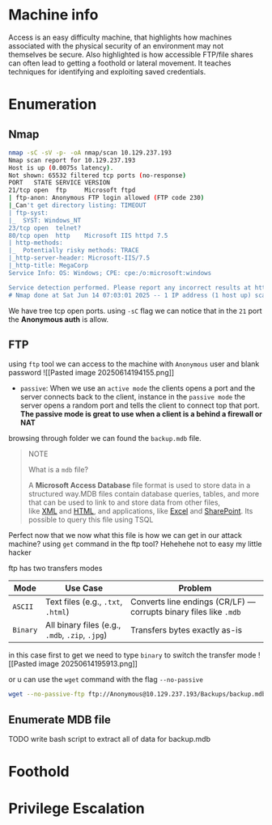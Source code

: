 # Machine info
Access is an easy difficulty machine, that highlights how machines associated with the physical security of an environment may not themselves be secure. Also highlighted is how accessible FTP/file shares can often lead to getting a foothold or lateral movement. It teaches techniques for identifying and exploiting saved credentials.
# Enumeration

## Nmap
```bash
nmap -sC -sV -p- -oA nmap/scan 10.129.237.193
Nmap scan report for 10.129.237.193
Host is up (0.0075s latency).
Not shown: 65532 filtered tcp ports (no-response)
PORT   STATE SERVICE VERSION
21/tcp open  ftp     Microsoft ftpd
| ftp-anon: Anonymous FTP login allowed (FTP code 230)
|_Can't get directory listing: TIMEOUT
| ftp-syst: 
|_  SYST: Windows_NT
23/tcp open  telnet?
80/tcp open  http    Microsoft IIS httpd 7.5
| http-methods: 
|_  Potentially risky methods: TRACE
|_http-server-header: Microsoft-IIS/7.5
|_http-title: MegaCorp
Service Info: OS: Windows; CPE: cpe:/o:microsoft:windows

Service detection performed. Please report any incorrect results at https://nmap.org/submit/ .
# Nmap done at Sat Jun 14 07:03:01 2025 -- 1 IP address (1 host up) scanned in 322.17 seconds
```

We have tree tcp open ports. using `-sC` flag we can notice that in the `21` port the **Anonymous auth** is allow.

## FTP
using `ftp` tool we can access to the machine with `Anonymous` user and blank password
![[Pasted image 20250614194155.png]]

- `passive`: When we use an `active mode` the clients opens a port and the server connects back to the client, instance in the `passive mode` the server opens a random port and tells the client to connect top that port. **The passive mode is great to use when a client is a behind a firewall or NAT**

browsing through folder we can found the `backup.mdb` file.

>NOTE
>
>What is a `mdb` file?
>
>A **Microsoft Access Database** file format is used to store data in a structured way.MDB files contain database queries, tables, and more that can be used to link to and store data from other files, like [XML](https://www.lifewire.com/what-is-an-xml-file-2622560) and [HTML](https://www.lifewire.com/htm-html-file-2621691), and applications, like [Excel](https://www.lifewire.com/what-is-microsoft-excel-3573533) and [SharePoint](https://www.lifewire.com/what-is-sharepoint-4176266). Its possible to query this file using TSQL

Perfect now that we now what this file is how we can get in our attack machine? using `get` command in the ftp tool? Hehehehe not to easy my little hacker 

ftp has two transfers modes

|Mode|Use Case|Problem|
|---|---|---|
|`ASCII`|Text files (e.g., `.txt`, `.html`)|Converts line endings (CR/LF) — corrupts binary files like `.mdb`|
|`Binary`|All binary files (e.g., `.mdb`, `.zip`, `.jpg`)|Transfers bytes exactly as-is|

in this case first to get we need to type `binary` to switch the transfer mode
![[Pasted image 20250614195913.png]]


or u can use the `wget` command with the flag `--no-passive`

```bash
wget --no-passive-ftp ftp://Anonymous@10.129.237.193/Backups/backup.mdb
```

## Enumerate MDB file
TODO
write bash script to extract all of data for backup.mdb



# Foothold
# Privilege Escalation
